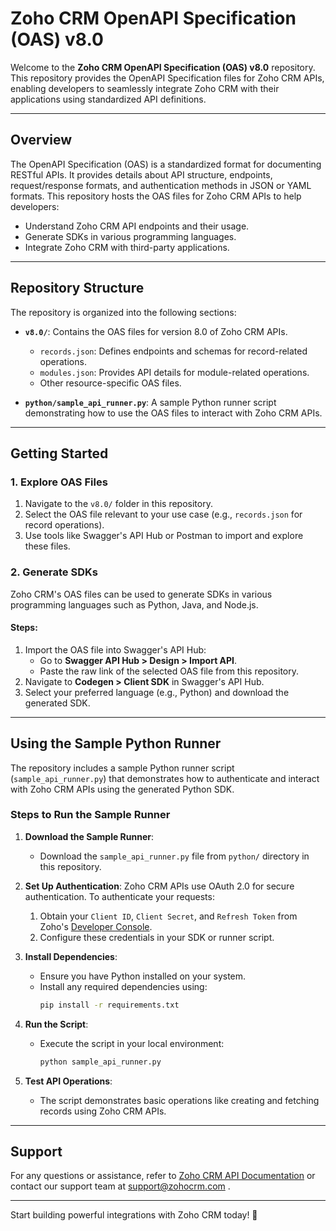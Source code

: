 
# Zoho CRM OpenAPI Specification (OAS) v8.0

Welcome to the **Zoho CRM OpenAPI Specification (OAS) v8.0** repository. This repository provides the OpenAPI Specification files for Zoho CRM APIs, enabling developers to seamlessly integrate Zoho CRM with their applications using standardized API definitions.

---

## **Overview**

The OpenAPI Specification (OAS) is a standardized format for documenting RESTful APIs. It provides details about API structure, endpoints, request/response formats, and authentication methods in JSON or YAML formats. This repository hosts the OAS files for Zoho CRM APIs to help developers:

- Understand Zoho CRM API endpoints and their usage.
- Generate SDKs in various programming languages.
- Integrate Zoho CRM with third-party applications.

---

## **Repository Structure**

The repository is organized into the following sections:

- **`v8.0/`**: Contains the OAS files for version 8.0 of Zoho CRM APIs.
  - `records.json`: Defines endpoints and schemas for record-related operations.
  - `modules.json`: Provides API details for module-related operations.
  - Other resource-specific OAS files.

- **`python/sample_api_runner.py`**: A sample Python runner script demonstrating how to use the OAS files to interact with Zoho CRM APIs.

---

## **Getting Started**

### **1. Explore OAS Files**
1. Navigate to the `v8.0/` folder in this repository.
2. Select the OAS file relevant to your use case (e.g., `records.json` for record operations).
3. Use tools like Swagger's API Hub or Postman to import and explore these files.

### **2. Generate SDKs**
Zoho CRM's OAS files can be used to generate SDKs in various programming languages such as Python, Java, and Node.js.

#### Steps:
1. Import the OAS file into Swagger's API Hub:
   - Go to **Swagger API Hub > Design > Import API**.
   - Paste the raw link of the selected OAS file from this repository.
2. Navigate to **Codegen > Client SDK** in Swagger's API Hub.
3. Select your preferred language (e.g., Python) and download the generated SDK.

---

## **Using the Sample Python Runner**

The repository includes a sample Python runner script (`sample_api_runner.py`) that demonstrates how to authenticate and interact with Zoho CRM APIs using the generated Python SDK.

### **Steps to Run the Sample Runner**
1. **Download the Sample Runner**:
   - Download the `sample_api_runner.py` file from `python/` directory in this repository.
   
2. **Set Up Authentication**:
   Zoho CRM APIs use OAuth 2.0 for secure authentication. To authenticate your requests:

     1. Obtain your `Client ID`, `Client Secret`, and `Refresh Token` from Zoho's [Developer Console](https://api-console.zoho.com).
     2. Configure these credentials in your SDK or runner script.

3. **Install Dependencies**:
   - Ensure you have Python installed on your system.
   - Install any required dependencies using:
     ```bash
     pip install -r requirements.txt
     ```

4. **Run the Script**:
   - Execute the script in your local environment:
     ```bash
     python sample_api_runner.py
     ```

5. **Test API Operations**:
   - The script demonstrates basic operations like creating and fetching records using Zoho CRM APIs.

---


## **Support**

For any questions or assistance, refer to [Zoho CRM API Documentation](https://www.zoho.com/crm/developer/docs/) or contact our support team at [support@zohocrm.com](mailto:support@zohocrm.com) .

--- 

Start building powerful integrations with Zoho CRM today! 🚀